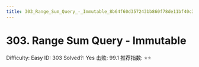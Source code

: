 ```yaml
---
title: 303_Range_Sum_Query_-_Immutable_8b64f60d357243bb860f78de11bf40c3
---
```


# 303. Range Sum Query - Immutable

Difficulty: Easy
ID: 303
Solved?: Yes
击败: 99.1
推荐指数: ⭐⭐